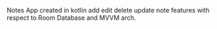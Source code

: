 Notes App created in kotlin add edit delete update note features with respect to Room Database and MVVM arch.
